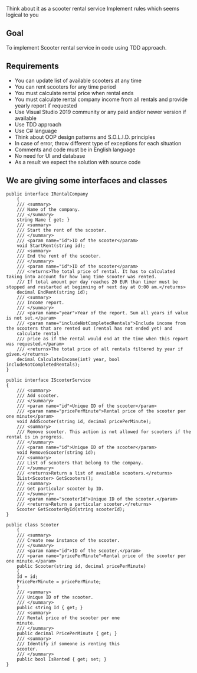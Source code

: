 Think about it as a scooter rental service
Implement rules which seems logical to you

## Goal

To implement Scooter rental service in code using TDD approach.

## Requirements

- You can update list of available scooters at any time
- You can rent scooters for any time period
- You must calculate rental price when rental ends
- You must calculate rental company income from all rentals and provide yearly report if requested
- Use Visual Studio 2019 community or any paid and/or newer version if available
- Use TDD approach
- Use C# language
- Think about OOP design patterns and S.O.L.I.D. principles
- In case of error, throw different type of exceptions for each situation
- Comments and code must be in English language
- No need for UI and database
- As a result we expect the solution with source code

## We are giving some interfaces and classes

```
public interface IRentalCompany
    {
    /// <summary>
    /// Name of the company.
    /// </summary>
    string Name { get; }
    /// <summary>
    /// Start the rent of the scooter.
    /// </summary>
    /// <param name="id">ID of the scooter</param>
    void StartRent(string id);
    /// <summary>
    /// End the rent of the scooter.
    /// </summary>
    /// <param name="id">ID of the scooter</param>
    /// <returns>The total price of rental. It has to calculated taking into account for how long time scooter was rented.
    /// If total amount per day reaches 20 EUR than timer must be stopped and restarted at beginning of next day at 0:00 am.</returns>
    decimal EndRent(string id);
    /// <summary>
    /// Income report.
    /// </summary>
    /// <param name="year">Year of the report. Sum all years if value is not set.</param>
    /// <param name="includeNotCompletedRentals">Include income from the scooters that are rented out (rental has not ended yet) and
    calculate rental
    /// price as if the rental would end at the time when this report was requested.</param>
    /// <returns>The total price of all rentals filtered by year if given.</returns>
    decimal CalculateIncome(int? year, bool includeNotCompletedRentals);
}

public interface IScooterService
{
    /// <summary>
    /// Add scooter.
    /// </summary>
    /// <param name="id">Unique ID of the scooter</param>
    /// <param name="pricePerMinute">Rental price of the scooter per one minute</param>
    void AddScooter(string id, decimal pricePerMinute);
    /// <summary>
    /// Remove scooter. This action is not allowed for scooters if the rental is in progress.
    /// </summary>
    /// <param name="id">Unique ID of the scooter</param>
    void RemoveScooter(string id);
    /// <summary>
    /// List of scooters that belong to the company.
    /// </summary>
    /// <returns>Return a list of available scooters.</returns>
    IList<Scooter> GetScooters();
    /// <summary>
    /// Get particular scooter by ID.
    /// </summary>
    /// <param name="scooterId">Unique ID of the scooter.</param>
    /// <returns>Return a particular scooter.</returns>
    Scooter GetScooterById(string scooterId);
}

public class Scooter
    {
    /// <summary>
    /// Create new instance of the scooter.
    /// </summary>
    /// <param name="id">ID of the scooter.</param>
    /// <param name="pricePerMinute">Rental price of the scooter per one minute.</param>
    public Scooter(string id, decimal pricePerMinute)
    {
    Id = id;
    PricePerMinute = pricePerMinute;
    }
    /// <summary>
    /// Unique ID of the scooter.
    /// </summary>
    public string Id { get; }
    /// <summary>
    /// Rental price of the scooter per one
    minute.
    /// </summary>
    public decimal PricePerMinute { get; }
    /// <summary>
    /// Identify if someone is renting this
    scooter.
    /// </summary>
    public bool IsRented { get; set; }
}

```

